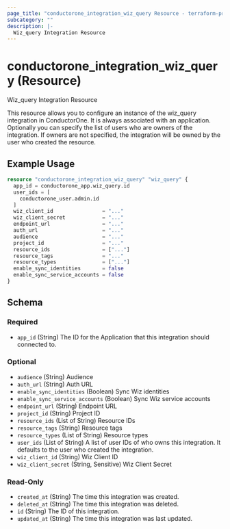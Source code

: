 ```yaml
---
page_title: "conductorone_integration_wiz_query Resource - terraform-provider-conductorone"
subcategory: ""
description: |-
  Wiz_query Integration Resource
---
```


# conductorone_integration_wiz_query (Resource)

Wiz_query Integration Resource

This resource allows you to configure an instance of the wiz_query integration in ConductorOne.
It is always associated with an application. Optionally you can specify the list of users who are owners of the integration.
If owners are not specified, the integration will be owned by the user who created the resource.

## Example Usage

```terraform
resource "conductorone_integration_wiz_query" "wiz_query" {
  app_id = conductorone_app.wiz_query.id
  user_ids = [
    conductorone_user.admin.id
  ]
  wiz_client_id                = "..."
  wiz_client_secret            = "..."
  endpoint_url                 = "..."
  auth_url                     = "..."
  audience                     = "..."
  project_id                   = "..."
  resource_ids                 = ["..."]
  resource_tags                = "..."
  resource_types               = ["..."]
  enable_sync_identities       = false
  enable_sync_service_accounts = false
}
```

<!-- schema generated by tfplugindocs -->
## Schema

### Required

- `app_id` (String) The ID for the Application that this integration should connected to.

### Optional

- `audience` (String) Audience
- `auth_url` (String) Auth URL
- `enable_sync_identities` (Boolean) Sync Wiz identities
- `enable_sync_service_accounts` (Boolean) Sync Wiz service accounts
- `endpoint_url` (String) Endpoint URL
- `project_id` (String) Project ID
- `resource_ids` (List of String) Resource IDs
- `resource_tags` (String) Resource tags
- `resource_types` (List of String) Resource types
- `user_ids` (List of String) A list of user IDs of who owns this integration. It defaults to the user who created the integration.
- `wiz_client_id` (String) Wiz Client ID
- `wiz_client_secret` (String, Sensitive) Wiz Client Secret

### Read-Only

- `created_at` (String) The time this integration was created.
- `deleted_at` (String) The time this integration was deleted.
- `id` (String) The ID of this integration.
- `updated_at` (String) The time this integration was last updated.
